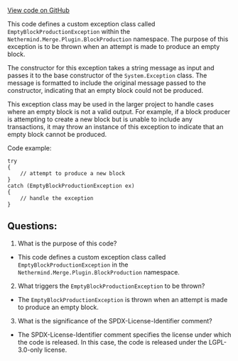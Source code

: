 [View code on GitHub](https://github.com/nethermindeth/nethermind/Nethermind.Merge.Plugin/BlockProduction/EmptyBlockProductionException.cs)

This code defines a custom exception class called `EmptyBlockProductionException` within the `Nethermind.Merge.Plugin.BlockProduction` namespace. The purpose of this exception is to be thrown when an attempt is made to produce an empty block.

The constructor for this exception takes a string message as input and passes it to the base constructor of the `System.Exception` class. The message is formatted to include the original message passed to the constructor, indicating that an empty block could not be produced.

This exception class may be used in the larger project to handle cases where an empty block is not a valid output. For example, if a block producer is attempting to create a new block but is unable to include any transactions, it may throw an instance of this exception to indicate that an empty block cannot be produced.

Code example:

```
try
{
    // attempt to produce a new block
}
catch (EmptyBlockProductionException ex)
{
    // handle the exception
}
```
## Questions: 
 1. What is the purpose of this code?
- This code defines a custom exception class called `EmptyBlockProductionException` in the `Nethermind.Merge.Plugin.BlockProduction` namespace.

2. What triggers the `EmptyBlockProductionException` to be thrown?
- The `EmptyBlockProductionException` is thrown when an attempt is made to produce an empty block.

3. What is the significance of the SPDX-License-Identifier comment?
- The SPDX-License-Identifier comment specifies the license under which the code is released. In this case, the code is released under the LGPL-3.0-only license.